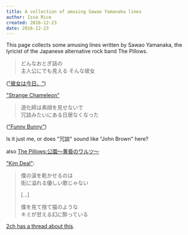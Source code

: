 ```yaml
---
title: A collection of amusing Sawao Yamanaka lines
author: Issa Rice
created: 2016-12-23
date: 2016-12-23
---
```


This page collects some amusing lines written by Sawao Yamanaka, the lyricist
of the Japanese alternative rock band The Pillows.

> どんなおとぎ話の \
> 主人公にでも見える そんな彼女

(["彼女は今日、"](http://j-lyric.net/artist/a0006c3/l00bad3.html))

["Strange Chameleon"](http://j-lyric.net/artist/a0006c3/l004476.html)

> 道化師は素顔を見せないで \
> 冗談みたいにある日居なくなった

(["Funny Bunny"](http://j-lyric.net/artist/a0006c3/l004473.html))

Is it just me, or does "冗談" sound like "John Brown" here?

also [The Pillows:公園～黄昏のワルツ～](http://lyrics.wikia.com/wiki/The_Pillows:%E5%85%AC%E5%9C%92%EF%BD%9E%E9%BB%84%E6%98%8F%E3%81%AE%E3%83%AF%E3%83%AB%E3%83%84%EF%BD%9E)

["Kim Deal"](http://j-lyric.net/artist/a0006c3/l00e620.html):

> 僕の涙を乾かせるのは \
> 街に溢れる優しい歌じゃない
>
> \[...\]
>
> 僕を見て捨て猫のような \
> キミが甘える幻に酔っている

[2ch has a thread about this](http://book3.2ch.net/test/read.cgi/poem/1106403451/).
